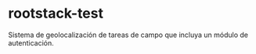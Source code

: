 # rootstack-test
Sistema de geolocalización de tareas de campo que incluya un módulo de autenticación.
